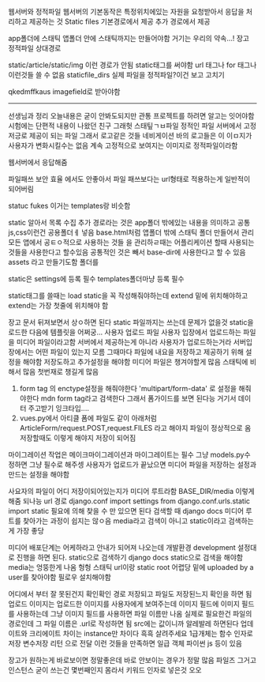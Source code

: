 웹서버와 정적파일
웹서버의 기본동작은 특정위치에있는 자원을 요청받아서 응답을 처리하고 제공하는 것
Static files
기본경로에서 제공
추가 경로에서 제공

app폴더에 스태틱
앱폴더 안에 스태틱까지는 만들어야함
거기는 우리의 약속...!
장고 정적파일 상대경로

static/article/static/img
이런 경로가 안됨
static태그를 써야함
url 태그나 for 태그나 이런것들 쓸 수 없음
staticfile_dirs 실제 파일을 정적파일?이건 보고 고치기

qkedmffkaus imagefield로 받아야함



------
선생님과 정리
오늘내용은 굳이 안봐도되지만 관통 프로젝트를 하려면 알고는 잇어야함
시험에는 단편적 내용이 나왔던 친구 그래헛 스태팊ㄱㅂ파일 
정적인 파일
서버에서 고정저긍로 제공이 되는 파일
그래서 로고같은 것들
네비게이션 바의 로고들은 이 이ㅁ지가 사용자가 변화시킬수는 없음
계속 고정적으로 보여지는 이미지로 정적파일이라함

웹서버에서 응답해줌

파일패쓰 보안 효율
에서도 안좋아서
파일 패쓰보다는 url형태로 적용하는게 일반적이 되어버림


statuc fukes  이거는 templates랑 비슷함

static 알아서 목록 수집
추가 경로라는 것은 app폴더 밖에있는 내용을 의미하고 공통 js,css이런건 공용폴더ㅔ 넣음
base.html처럼 앱폴더 밖에 스태틱 폴더 만들어서 관리
모든 앱에서 공ㅌㅇ적으로 사용하는 것들 을 관리하ㄹ때는 어플리케이션 할때 사용되는 것들을 사용한다고 할수있음
공통적인 것은 빼서 base-dir에 사용한다고 할 수 있음 assets 라고 만들기도함 폴더를

static은 settings에 등록 필수 templates폴더마냥 등록 필수

static태그를 쓸때는 load static을 꼭 작성해줘야하는데
extend 밑에 위치해야하고
extend는 가장 첫줄에 위치해야 함

장고 문서 뒤져보면서 상ㅇ하면 된다
static 파일까지는 쓰는데 문제가 없을것
static을 로드한 다음에 템플릿을 어쩌궁...
사용자 업로드 파일 사용자 입장에서 업로드하는 파일을 미디어 파일이라고함
서버에서 제공하는게 아니라 사용자가 업로드하는거라
서버입장에서는 어떤 파일이 있는지 모름
그때마다 파일에 내요을 저장하고 제공하기 위해 설정을 해야함
저장도하고 추가설정을 해야함
미디어 파일은 챙겨야할게 많음
스태틱에 비해서 많음
첫번재로 챙길게 많음
1. form tag 의 enctype설정을 해줘야한다 'multipart/form-data' 로 설정을 해줘야한다
   mdn form tag라고 검색한다
   그래서 폼가이드를 보면 된다능
   거기서 데이터 주고받기
   잉크타입....
2. vues.py에서 아티클 폼에 파일도 같이 아래처럼 
   ArticleForm/request.POST,request.FILES
   라고 해야지 파일이 정상적으로 옴
   저장할때도 이렇게 해야지 저장이 되어짐


마이그레이션 작업은 메이크마이그레이션과 마이그레이트는 필수
그냥 models.py수정하면 그냥 필수로 해주셍
사용자가 업로드가 끝났으면 미디어 파일을 저장하는 설정과 만드는 설정을 해야함

사요자의 파일이 어디 저장이되어있는지가 미디어 루트라함
BASE_DIR/media 이렇게 해줌 되나능
url 경로
django.conf import settings
from django.conf.urls.static import static
필요에 의해 찾을 수 만 있으면 된다
검색할 때 django docs 미디어 루트를 찾아가는 과정이 쉽지는 않ㅇ음
media라고 검색이 아니고
static이라고 검색하는게 가장 좋당

미디어 배포단계는 어케하라고 안내가 되어져 나오는데 개발환경 development 설정대로 진행을 하면 된다.
static으로 검색하기
django docs static으로 검색을 해야함
media는 엉뚱한게 나옴
헝헝
스태틱 url이랑 static root 어렵당
밑에 uploaded by a user를 찾아야함
필로우 설치해야함

어디에서 부터 잘 못된건지 확인확인
경로 저장되고 파일도 저장된느지 확인을 하면 됨
업로드 이미지는 업로드한 이미지를 사용자에게 보여주는데 이미지 필드에 이미지 필드를 사용하는데 그냥 이미지 필드를 사용하면 파일 이름만 나옴
실제로 필요한건 파일의 경로인데 그 파일 이름은 .url로 작성하면 됨
src에는 값이니까 알레발레 하면된다
업데이트와 크리에이트 차이는 instance만 차이다
흑흑 살려주세요
1급개체는 함수 인자로 저장 변수저장 리턴 으로 전달
이런 것들을 만족하면 일급 객체 파이썬 js 등이 있음

장고가 원하는게 바로보이면 정말좋은데 바로 안보이는 경우가 정말 많음
파일즈 그거고 인스턴스 굳이 쓰는건 몇번째인지 몸라서 키워드 인자로 넣은것
오오
